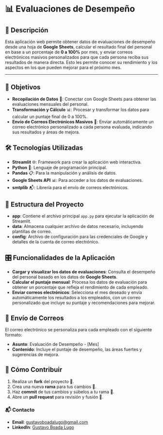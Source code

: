 # 📊 Evaluaciones de Desempeño

## 📝 Descripción

Esta aplicación web permite obtener datos de evaluaciones de desempeño desde una hoja de **Google Sheets**, calcular el resultado final del personal en base a un porcentaje de **0 a 100%** por mes, y enviar correos electrónicos masivos personalizados para que cada persona reciba sus resultados de manera directa. Esto les permite conocer su rendimiento y los aspectos en los que pueden mejorar para el próximo mes.

---

## 🎯 Objetivos

- **Recopilación de Datos** 📄: Conectar con Google Sheets para obtener las evaluaciones mensuales del personal.
- **Transformación y Cálculo** 📊: Procesar y transformar los datos para calcular un puntaje final de 0 a 100%.
- **Envío de Correos Electrónicos Masivos** 📧: Enviar automáticamente un correo electrónico personalizado a cada persona evaluada, indicando sus resultados y áreas de mejora.
  
## 🛠️ Tecnologías Utilizadas

- **Streamlit** 🌐: Framework para crear la aplicación web interactiva.
- **Python** 🐍: Lenguaje de programación principal.
- **Pandas** 📋: Para la manipulación y análisis de datos.
- **Google Sheets API** 📊: Para acceder a los datos de evaluaciones.
- **smtplib** 📬: Librería para el envío de correos electrónicos.

## 📂 Estructura del Proyecto

- **app**: Contiene el archivo principal `app.py` para ejecutar la aplicación de Streamlit.
- **data**: Almacena cualquier archivo de datos necesario, incluyendo plantillas de correo.
- **config**: Archivo de configuración para las credenciales de Google y detalles de la cuenta de correo electrónico.

## 🎛️ Funcionalidades de la Aplicación
- **Cargar y visualizar los datos de evaluaciones**: Consulta el desempeño del personal basado en los datos de **Google Sheets**.
- **Calcular el puntaje mensual**: Procesa los datos de evaluación para obtener un porcentaje que refleja el rendimiento de cada empleado.
- **Enviar correos electrónicos**: Selecciona el mes deseado y envía automáticamente los resultados a los empleados, con un correo personalizado que incluye su puntaje y recomendaciones para mejorar.

## 📧 Envío de Correos
El correo electrónico se personaliza para cada empleado con el siguiente formato:

- **Asunto**: Evaluación de Desempeño - [Mes]
- **Contenido**: Incluye el puntaje de desempeño, las áreas fuertes y sugerencias de mejora.

## 🤝 Cómo Contribuir
1. Realiza un **fork** del proyecto 🍴.
2. Crea una nueva **rama** para tus cambios 🚧.
3. Haz **commit** de tus cambios y súbelos a tu rama 📝.
4. Abre un **pull request** para revisión y fusión 🔄.

### 📬 Contacto
- **Email**: [gustavoboadalugo@gmail.com](mailto:gustavoboadalugo@gmail.com)
- **LinkedIn**: [Gustavo Boada Lugo](https://www.linkedin.com/in/gboada23/)


